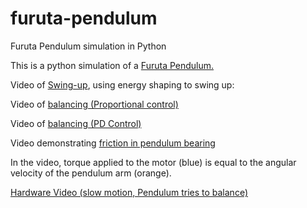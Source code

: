 # furuta-pendulum
Furuta Pendulum simulation in Python

This is a python simulation of a [Furuta Pendulum.](https://en.wikipedia.org/wiki/Furuta_pendulum)

Video of [Swing-up](https://drive.google.com/file/d/1S6-EbsayWW5-o18eGSLLA2UU1cRS-E2y/view?usp=sharing), using energy shaping to swing up:


Video of [balancing (Proportional control)](https://drive.google.com/file/d/1vAvo0Ux1LtHseuzlXSWruRWW5vLcvKYW/view?usp=sharing)

Video of [balancing (PD Control)](https://drive.google.com/file/d/1gIvbGe5FHMjtKigN6REe39BbWgFBypCI/view?usp=sharing)

Video demonstrating [friction in pendulum bearing](https://drive.google.com/file/d/1Mkcu_QGgMJcDPC5clTfv1xkXjRvGWkJq/view?usp=sharing)

In the video, torque applied to the motor (blue) is equal to the angular velocity of the pendulum arm (orange).


[Hardware Video (slow motion, Pendulum tries to balance)](https://drive.google.com/file/d/1yqHJXSFU4I7Ka7pVbQAQ5QwsM_YqX-up/view?usp=sharing)
